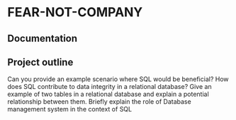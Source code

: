 # FEAR-NOT-COMPANY
## Documentation 
## Project outline
Can you provide an example scenario where SQL would be beneficial?
How does SQL contribute to data integrity in a relational database?
Give an example of two tables in a relational database and explain a potential relationship between them.
Briefly explain the role of Database management system in the context of SQL
